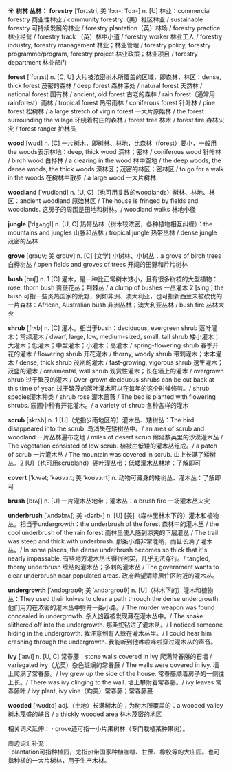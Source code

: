 ☀ <span class="category">**树林 丛林：**</span>
<span class="vocabulary">**forestry**</span> [ˈfɒrɪstri; 美 ˈfɔ:r-; ˈfɑ:r-]
<span class="definition">n. [U] 林业：</span>commercial forestry 商业性林业 / community forestry（美）社区林业 / sustainable forestry 可持续发展的林业 / forestry plantation（英）林场 / forestry practice 林业经营 / forestry track （英）林中小道 / forestry worker 林业工人 / forestry industry, forestry management 林业；林业管理 / forestry policy, forestry programme/program, forestry project 林业政策；林业项目 / forestry department 林业部门

<span class="vocabulary">**forest**</span> ['fɒrɪst] 
<span class="definition">n. [C, U] 大片被浓密树木所覆盖的区域，即森林，林区：</span>dense, thick forest 茂密的森林 / deep forest 森林深处 / natural forest 天然林 / national forest 国有林 / ancient, old forest 古老的森林 / rain forest（通常用rainforest）雨林 / tropical forest 热带雨林 / coniferous forest 针叶林 / pine forest 松树林 / a large stretch of virgin forest 一大片原始林 / the forest surrounding the village 环绕着村庄的森林 / forest tree 林木 / forest fire 森林火灾 / forest ranger 护林员

<span class="vocabulary">**wood**</span> [wʊd] 
<span class="definition">n. [C] 一片树木，即树林、林地，比森林（forest）要小，一般用the woods表示林地：</span>deep, thick wood 深林；密林 / coniferous wood 针叶林 / birch wood 白桦林 / a clearing in the wood 林中空地 / the deep woods, the dense woods, the thick woods 深林区；茂密的林区；密林区 / to go for a walk in the woods 在树林中散步 / a large wood 一大片树林
           
<span class="vocabulary">**woodland**</span> [ˈwʊdlənd]
<span class="definition">n. [U, C]（也可用复数的woodlands）树林、林地、林区：</span>ancient woodland 原始林区 / The house is fringed by fields and woodlands. 这房子的周围是田地和树林。/ woodland walks 林地小径

<span class="vocabulary">**jungle**</span> ['dӡʌŋɡl] 
<span class="definition">n. [U, C] 热带丛林（树木较浓密，各种植物相互纠缠）：</span>the mountains and jungles 山脉和丛林 / tropical jungle 热带丛林 / dense jungle 茂密的丛林
           
<span class="vocabulary">**grove**</span> [grəʊv; 美 groʊv]
<span class="definition">n. [C] [文学] 小树林、小树丛：</span>a grove of birch trees 白桦树丛 / open fields and groves of trees 开阔的田野和片片树林

<span class="vocabulary">**bush**</span> [bʊʃ] 
<span class="definition">n. 1 [C] 灌木，是一种比正常树木矮小，且有很多树枝的大型植物：</span>rose, thorn bush 蔷薇花丛；荆棘丛 / a clump of bushes 一丛灌木 <span class="definition">2 [sing.] the bush 可指一些炎热国家的荒野，例如非洲、澳大利亚，也可指新西兰未被砍伐的一片森林：</span>African, Australian bush 非洲丛林；澳大利亚丛林 / bush fire 丛林大火
           
<span class="vocabulary">**shrub**</span> [ʃrʌb]
<span class="definition">n. [C] 灌木。相当于bush：</span>deciduous, evergreen shrub 落叶灌木；常绿灌木 / dwarf, large, low, medium-sized, small, tall shrub 矮小灌木；大灌木；低灌木；中型灌木；小灌木；高灌木 / spring-flowering shrub 春季开花的灌木 / flowering shrub 开花灌木 / thorny, woody shrub 带刺灌木；木本灌木 / dense, thick shrub 茂密的灌木 / fast-growing, vigorous shrub 速生灌木；茂盛的灌木 / ornamental, wall shrub 观赏性灌木；长在墙上的灌木 / overgrown shrub 过于繁茂的灌木 / Over-grown deciduous shrubs can be cut back at this time of year. 过于繁茂的落叶灌木可以在每年的这个时候修剪。/ shrub species灌木种类 / shrub rose 灌木蔷薇 / The bed is planted with flowering shrubs. 园圃中种有开花灌木。/ a variety of shrub 各种各样的灌木

<span class="vocabulary">**scrub**</span> [skrʌb]
<span class="definition">n. 1 [U]（尤指少雨地区的）灌木丛、矮树丛：</span>The bird disappeared into the scrub. 鸟消失在矮树丛中。/ an area of scrub and woodland 一片丛林遍布之地 / miles of desert scrub 绵延数英里的沙漠灌木丛 / The vegetation consisted of low scrub. 植被由低矮的灌木丛组成。/ a patch of scrub 一片灌木丛 / The mountain was covered in scrub. 山上长满了矮树丛。<span class="definition">2 [U]（也可用scrubland）硬叶灌丛带；低矮灌木丛林地：</span>了解即可

<span class="vocabulary">**covert**</span> [ˈkʌvət; ˈkəʊvɜ:t; 美 ˈkoʊvɜ:rt]
<span class="definition">n. 动物可藏身的矮树丛、灌木丛：</span>了解即可

<span class="vocabulary">**brush**</span> [brʌʃ] 
<span class="definition">n. [U] 一片灌木丛地带；灌木丛：</span>a brush fire 一场灌木丛火灾
          
<span class="vocabulary">**underbrush**</span> [ˈʌndəbrʌʃ; 美 -dərb-]
<span class="definition">n. [U] [美]（森林里林木下的）灌木和植物丛。相当于undergrowth：</span>the underbrush of the forest 森林中的灌木丛 / the cool underbrush of the rain forest 雨林里使人感到凉爽的下层灌丛 / The trail was steep and thick with underbrush. 那条小路非常陡峭，而且长满了灌木丛。/ In some places, the dense underbrush becomes so thick that it's nearly impassable. 有些地方灌木丛长得很密实，几乎无法穿行。/ tangled, thorny underbrush 缠结的灌木丛；多刺的灌木丛 / The government wants to clear underbrush near populated areas. 政府希望清除居住区附近的灌木丛。

<span class="vocabulary">**undergrowth**</span> [ˈʌndəgrəʊθ; 美 ˈʌndərgroʊθ]
<span class="definition">n. [U]（林木下的）灌木和植物丛：</span>They used their knives to clear a path through the dense undergrowth. 他们用刀在浓密的灌木丛中劈开一条小路。/ The murder weapon was found concealed in undergrowth. 杀人凶器被发现藏在灌木丛中。/ The snake slithered off into the undergrowth. 那条蛇钻进了灌木从。/ I noticed someone hiding in the undergrowth. 我注意到有人躲在灌木丛里。/ I could hear him crashing through the undergrowth. 我能听到他哗啦哗啦穿过灌木从的声音。

<span class="vocabulary">**ivy**</span> [ˈaɪvi]
<span class="definition">n. [U, C] 常春藤：</span>stone walls covered in ivy 爬满常春藤的石墙 / variegated ivy（尤英）杂色斑斓的常春藤 / The walls were covered in ivy. 墙上爬满了常春藤。/ Ivy grew up the side of the house. 常春藤顺着房子的一侧往上长。/ There was ivy clinging to the wall. 墙上攀附着常春藤。/ ivy leaves 常春藤叶 / ivy plant, ivy vine（均美）常春藤；常春藤蔓
           
<span class="vocabulary">**wooded**</span> [ˈwʊdɪd]
<span class="definition">adj.（土地）长满树木的；为树木所覆盖的：</span>a wooded valley 树木茂盛的峡谷 / a thickly wooded area 林木茂密的地区

相关词义延伸：
· grove还可指一小片果树林（专门栽植某种果树）。

周边词汇补充：           
· plantation可指种植园，尤指热带国家种植咖啡、甘蔗、橡胶等的大庄园。也可指种植的一大片树林，用于生产木材。


